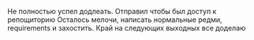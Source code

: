 Не полностью успел додлеать.
Отправил чтобы был доступ к репощиторию
Осталось мелочи, написать нормальные редми, requirements и захостить.
Край на следующих выходных все доделаю

